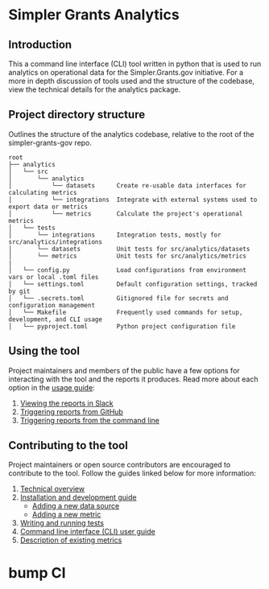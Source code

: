 # Simpler Grants Analytics

## Introduction

This a command line interface (CLI) tool written in python that is used to run analytics on operational data for the Simpler.Grants.gov initiative. For a more in depth discussion of tools used and the structure of the codebase, view the technical details for the analytics package.

## Project directory structure

Outlines the structure of the analytics codebase, relative to the root of the simpler-grants-gov repo.

```text
root
├── analytics
│   └── src
│       └── analytics
│           └── datasets      Create re-usable data interfaces for calculating metrics
│           └── integrations  Integrate with external systems used to export data or metrics
│           └── metrics       Calculate the project's operational metrics
│   └── tests
│       └── integrations      Integration tests, mostly for src/analytics/integrations
│       └── datasets          Unit tests for src/analytics/datasets
│       └── metrics           Unit tests for src/analytics/metrics
|
│   └── config.py             Load configurations from environment vars or local .toml files
│   └── settings.toml         Default configuration settings, tracked by git
│   └── .secrets.toml         Gitignored file for secrets and configuration management
│   └── Makefile              Frequently used commands for setup, development, and CLI usage
│   └── pyproject.toml        Python project configuration file
```

## Using the tool

Project maintainers and members of the public have a few options for interacting with the tool and the reports it produces. Read more about each option in the [usage guide](../documentation/analytics/usage.md):

1. [Viewing the reports in Slack](../documentation/analytics/usage.md#view-daily-reports-in-slack)
2. [Triggering reports from GitHub](../documentation/analytics/usage.md#trigger-a-report-from-github)
3. [Triggering reports from the command line](../documentation/analytics/usage.md#trigger-a-report-from-the-command-line)

## Contributing to the tool

Project maintainers or open source contributors are encouraged to contribute to the tool. Follow the guides linked below for more information:

1. [Technical overview](../documentation/analytics/technical-overview.md)
2. [Installation and development guide](../documentation/analytics/development.md)
   - [Adding a new data source](../documentation/analytics/development.md#adding-a-new-dataset)
   - [Adding a new metric](../documentation/analytics/development.md#adding-a-new-metric)
3. [Writing and running tests](../documentation/analytics/testing.md)
4. [Command line interface (CLI) user guide](../documentation/analytics/usage.md#using-the-command-line-interface)
5. [Description of existing metrics](../documentation/analytics/metrics/README.md)

# bump CI
